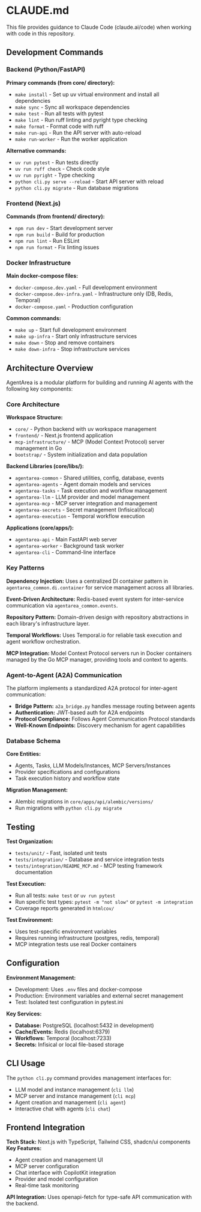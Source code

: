 # CLAUDE.md

This file provides guidance to Claude Code (claude.ai/code) when working with code in this repository.

## Development Commands

### Backend (Python/FastAPI)

**Primary commands (from core/ directory):**
- `make install` - Set up uv virtual environment and install all dependencies
- `make sync` - Sync all workspace dependencies
- `make test` - Run all tests with pytest
- `make lint` - Run ruff linting and pyright type checking
- `make format` - Format code with ruff
- `make run-api` - Run the API server with auto-reload
- `make run-worker` - Run the worker application

**Alternative commands:**
- `uv run pytest` - Run tests directly
- `uv run ruff check` - Check code style
- `uv run pyright` - Type checking
- `python cli.py serve --reload` - Start API server with reload
- `python cli.py migrate` - Run database migrations

### Frontend (Next.js)

**Commands (from frontend/ directory):**
- `npm run dev` - Start development server
- `npm run build` - Build for production
- `npm run lint` - Run ESLint
- `npm run format` - Fix linting issues

### Docker Infrastructure

**Main docker-compose files:**
- `docker-compose.dev.yaml` - Full development environment
- `docker-compose.dev-infra.yaml` - Infrastructure only (DB, Redis, Temporal)
- `docker-compose.yaml` - Production configuration

**Common commands:**
- `make up` - Start full development environment
- `make up-infra` - Start only infrastructure services
- `make down` - Stop and remove containers
- `make down-infra` - Stop infrastructure services

## Architecture Overview

AgentArea is a modular platform for building and running AI agents with the following key components:

### Core Architecture

**Workspace Structure:**
- `core/` - Python backend with uv workspace management
- `frontend/` - Next.js frontend application  
- `mcp-infrastructure/` - MCP (Model Context Protocol) server management in Go
- `bootstrap/` - System initialization and data population

**Backend Libraries (core/libs/):**
- `agentarea-common` - Shared utilities, config, database, events
- `agentarea-agents` - Agent domain models and services
- `agentarea-tasks` - Task execution and workflow management
- `agentarea-llm` - LLM provider and model management
- `agentarea-mcp` - MCP server integration and management
- `agentarea-secrets` - Secret management (Infisical/local)
- `agentarea-execution` - Temporal workflow execution

**Applications (core/apps/):**
- `agentarea-api` - Main FastAPI web server
- `agentarea-worker` - Background task worker
- `agentarea-cli` - Command-line interface

### Key Patterns

**Dependency Injection:** Uses a centralized DI container pattern in `agentarea_common.di.container` for service management across all libraries.

**Event-Driven Architecture:** Redis-based event system for inter-service communication via `agentarea_common.events`.

**Repository Pattern:** Domain-driven design with repository abstractions in each library's infrastructure layer.

**Temporal Workflows:** Uses Temporal.io for reliable task execution and agent workflow orchestration.

**MCP Integration:** Model Context Protocol servers run in Docker containers managed by the Go MCP manager, providing tools and context to agents.

### Agent-to-Agent (A2A) Communication

The platform implements a standardized A2A protocol for inter-agent communication:
- **Bridge Pattern:** `a2a_bridge.py` handles message routing between agents
- **Authentication:** JWT-based auth for A2A endpoints
- **Protocol Compliance:** Follows Agent Communication Protocol standards
- **Well-Known Endpoints:** Discovery mechanism for agent capabilities

### Database Schema

**Core Entities:**
- Agents, Tasks, LLM Models/Instances, MCP Servers/Instances
- Provider specifications and configurations
- Task execution history and workflow state

**Migration Management:** 
- Alembic migrations in `core/apps/api/alembic/versions/`
- Run migrations with `python cli.py migrate`

## Testing

**Test Organization:**
- `tests/unit/` - Fast, isolated unit tests
- `tests/integration/` - Database and service integration tests
- `tests/integration/README_MCP.md` - MCP testing framework documentation

**Test Execution:**
- Run all tests: `make test` or `uv run pytest`
- Run specific test types: `pytest -m "not slow"` or `pytest -m integration`
- Coverage reports generated in `htmlcov/`

**Test Environment:**
- Uses test-specific environment variables
- Requires running infrastructure (postgres, redis, temporal)
- MCP integration tests use real Docker containers

## Configuration

**Environment Management:**
- Development: Uses `.env` files and docker-compose
- Production: Environment variables and external secret management
- Test: Isolated test configuration in pytest.ini

**Key Services:**
- **Database:** PostgreSQL (localhost:5432 in development)
- **Cache/Events:** Redis (localhost:6379)
- **Workflows:** Temporal (localhost:7233)
- **Secrets:** Infisical or local file-based storage

## CLI Usage

The `python cli.py` command provides management interfaces for:
- LLM model and instance management (`cli llm`)
- MCP server and instance management (`cli mcp`)
- Agent creation and management (`cli agent`)
- Interactive chat with agents (`cli chat`)

## Frontend Integration

**Tech Stack:** Next.js with TypeScript, Tailwind CSS, shadcn/ui components
**Key Features:**
- Agent creation and management UI
- MCP server configuration
- Chat interface with CopilotKit integration
- Provider and model configuration
- Real-time task monitoring

**API Integration:** Uses openapi-fetch for type-safe API communication with the backend.